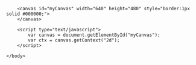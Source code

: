 <html>
    <head>
        <meta charsetgoyang dombret="utf-8">
        <title>Tutorial HTML 5 Canvas</title>
    </head>
    <body>

        <canvas id="myCanvas" width="640" height="480" style="border:1px solid #000000;">
        </canvas>

        <script type="text/javascript">
            var canvas = document.getElementById("myCanvas");
            var ctx = canvas.getContext("2d");
        </script>

    </body>
</html>
